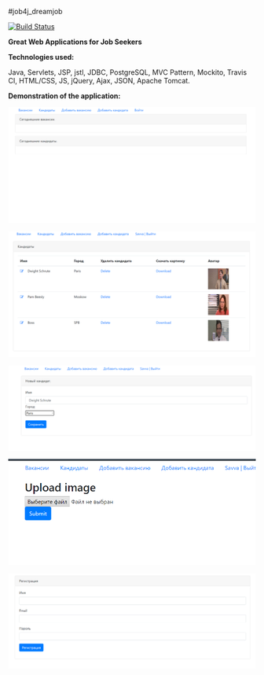 #job4j_dreamjob

[![Build Status](https://www.travis-ci.com/SavvaMey/job4j_dreamjob.svg?branch=master)](https://www.travis-ci.com/SavvaMey/job4j_dreamjob)

**Great Web Applications for Job Seekers**

**Technologies used:**

Java, Servlets, JSP, jstl, JDBC, PostgreSQL, MVC Pattern, Mockito, Travis CI, HTML/CSS, JS,
jQuery, Ajax, JSON, Apache Tomcat.

**Demonstration of the application:**

![alt text](images/1.PNG)

![alt text](images/2.PNG)

![alt text](images/3.PNG)

![alt text](images/4.PNG)

![alt text](images/5.PNG)

